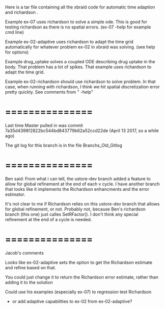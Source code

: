 Here is a tar file containing all the xbraid code for automatic time adaption
and richardson .

Example ex-07 uses richardson to solve a simple ode. This is good for testing
richardson as there is no spatial errors. (ex-07 -help for example cmd line)

Example ex-02-adaptive uses richardson to adapt the time grid automatically
for whatever problem ex-02 in xbraid was solving. (see help for options)

Example drug_uptake solves a coupled ODE describing drug uptake in the body.
That problem has a lot of spikes. That example uses richardson to adapt the
time grid.

Example ex-02-richardson should use richardson to solve problem. In that case,
when running with richardson, I think we hit spatial discretization error
pretty quickly. See comments from " -help"

===============
===============

Last time Master pulled in was commit 
7a35d4398f2822bc544bd843779b62a52ccd22de 
(April 13 2017, so a while ago)

The git log for this branch is in the file Branchs_Old_Gitlog


===============
===============

Ben said: 
From what i can tell, the ustore-dev branch added a feature to allow for global
refinement at the end of each v cycle. I have another branch that looks like it
implements the Richardson enhancments and the error estimator. 
 
It's not clear to me if Richardson relies on this ustore-dev branch that allows
for global refinement, or not.  Probably not, because Ben's richardson branch
(this one) just calles SetRFactor().  I don't think any special refinement at
the end of a cycle is needed.


===============
===============
Jacob's comments

Looks like ex-02-adaptive sets the option to get the Richardson estimate and 
refine based on that. 

You could just change it to return the Richardson error estimate, rather than
adding it to the solution

Could use his examples (especially ex-07) to regression test Richardson
- or add adaptive capabilities to ex-02 from ex-02-adaptive?


